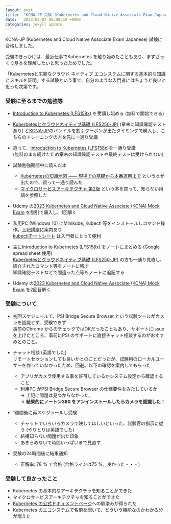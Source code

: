 ```yaml
---
layout: post
title:  "KCNA-JP 受験 (Kubernetes and Cloud Native Associate Exam Japanese) "
date:   2023-08-07 00:00:00 +0900
categories: jekyll update
---
```


KCNA-JP (Kubernetes and Cloud Native Associate Exam Japanese) 試験に合格しました。  

受験のきっかけは、最近仕事でKubernetes を触り始めたこともあり、まずざっくり基本を理解したいと思ったためでした。

「Kubernetesと広範なクラウド ネイティブ エコシステムに関する基本的な知識とスキルを証明」する試験という事で、自分のような入門者にはちょうど良いと思った次第です。

### 受験に至るまでの勉強等

- [Introduction to Kubernetes (LFS158x)](https://training.linuxfoundation.org/ja/training/introduction-to-kubernetes/) を受講し始める (無料で開始できる)

- [Kuberbetesとクラウドネイティブ基礎 (LFS250-JP)](https://training.linuxfoundation.org/ja/training/kubernetes-and-cloud-native-essentials-lfs250-jp/) (章末に知識確認テストあり) と[KCNA-JP](https://training.linuxfoundation.org/ja/certification/kubernetes-and-cloud-native-associate-kcna-jp/)のバンドルを割引クーポンが出たタイミングで購入し、こちらのトレーニングの方を先に一通り受講

- 追って、[Introduction to Kubernetes (LFS158x)](https://training.linuxfoundation.org/ja/training/introduction-to-kubernetes/)を一通り受講  
  (無料のまま続けたため章末の知識確認テストや最終テストは受けられない)

- 試験勉強期間中に読んだ本
  - [Kubernetesの知識地図 —— 現場での基礎から本番運用まで](https://www.amazon.co.jp/Kubernetes%E3%81%AE%E7%9F%A5%E8%AD%98%E5%9C%B0%E5%9B%B3-%E2%80%94%E2%80%94-%E7%8F%BE%E5%A0%B4%E3%81%A7%E3%81%AE%E5%9F%BA%E7%A4%8E%E3%81%8B%E3%82%89%E6%9C%AC%E7%95%AA%E9%81%8B%E7%94%A8%E3%81%BE%E3%81%A7-%E9%9D%92%E5%B1%B1-%E7%9C%9F%E4%B9%9F/dp/4297135736) という本が出たので、買って一通り読んだ
  - [マイクロサービスアーキテクチャ 第2版](https://www.amazon.co.jp/%E3%83%9E%E3%82%A4%E3%82%AF%E3%83%AD%E3%82%B5%E3%83%BC%E3%83%93%E3%82%B9%E3%82%A2%E3%83%BC%E3%82%AD%E3%83%86%E3%82%AF%E3%83%81%E3%83%A3-%E7%AC%AC2%E7%89%88-Sam-Newman/dp/4814400012) という本を買って、知らない用語を参照した

- Udemy の[2023 Kubernetes and Cloud Native Associate (KCNA) Mock Exam](https://www.udemy.com/course/2023-kubernetes-and-cloud-native-associate-kcna-mock-exam/) を割引で購入し、1回解く

- 私用PC (Windows 10) にMinikube, Kubectl 等をインストールしコマンド操作。上記講座に案内あり  
  [kubectlチートシート](https://kubernetes.io/ja/docs/reference/kubectl/cheatsheet/) は入門者にとって便利

- 主に[Introduction to Kubernetes (LFS158x)](https://training.linuxfoundation.org/ja/training/introduction-to-kubernetes/) をノートにまとめる (Google spread sheet 使用)  
[Kuberbetesとクラウドネイティブ基礎 (LFS250-JP)](https://training.linuxfoundation.org/ja/training/kubernetes-and-cloud-native-essentials-lfs250-jp/) の方も一通り見直し、紹介されたコマンド等をノートに残す  
知識確認テストなどで間違った点等もノートに追記する

-  Udemy の[2023 Kubernetes and Cloud Native Associate (KCNA) Mock Exam](https://www.udemy.com/course/2023-kubernetes-and-cloud-native-associate-kcna-mock-exam/) を2回目解く


### 受験について
- 初回スケジュールで、PSI Bridge Secure Browser という試験ツールがカメラを認識せず、受験できず  
  事前のChrome からのチェックではOKだったこともあり、サポートにissue を上げたところ、事前にPSI のサポートに直接チャット相談するのがおすすめとのこと。

- チャット相談 (英語でした)  
  リモートセッションしても良いかとのことだったが、試験用のローカルユーザーを作っていなかったため、回避。以下の確認を案内してもらった
  - アプリがカメラ使用する事を許可しているかシステム設定から確認すること
  - 利用PC がPSI Bridge Secure Browser の仕様要件をみたしているか
　  
  -> 上記に問題は見つからなかった。  
  -> **結果的にノートン360 をアンインストールしたらカメラを認識した！**

- 1週間後に再スケジュールし受験
  - チャットでいろいろカメラで映してほしいといった、試験官の指示に従う (やりとりは英語でした) 
  - 結構知らない問題が出た印象
  - あきらめないで時間いっぱいまで見直す

- 受験の24時間後に結果通知
  - 正解率: 78 % で合格 (合格ラインは75 %。良かった・・・)

### 受験して良かったこと
- Kubernetes の基本的なアーキテクチャを知ることができた
- マイクロサービスアーキテクチャを知ることができた
- [Kubernetes の公式ドキュメントページ](https://kubernetes.io/ja/docs/home/)への馴染みが得られた
- Kubernetes のエコシステムで名前を聞いて、どういう機能なのかわかる分が増えた